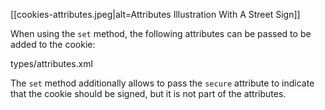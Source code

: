 [[cookies-attributes.jpeg|alt=Attributes Illustration With A Street Sign]]

When using the `set` method, the following attributes can be passed to be added to the cookie:

<typedef narrow flatten>types/attributes.xml</typedef>

The `set` method additionally allows to pass the `secure` attribute to indicate that the cookie should be signed, but it is not part of the attributes.